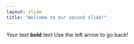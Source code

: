 ```yaml
---
layout: slide
title: "Welcome to our second slide!"
---
```

Your text **bold** text
Use the left arrow to go back!

